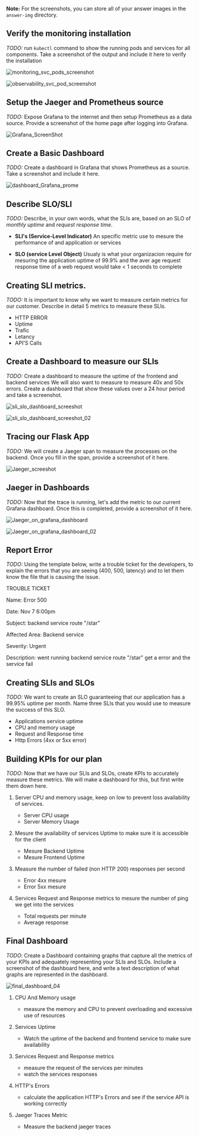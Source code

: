 **Note:** For the screenshots, you can store all of your answer images in the `answer-img` directory.

## Verify the monitoring installation

*TODO:* run `kubectl` command to show the running pods and services for all components. Take a screenshot of the output and include it here to verify the installation

![monitoring_svc_pods_screenshot](answer-img/monitoring_svc_pods_screenshot.png)

![observability_svc_pod_screenshot](answer-img/observability_svc_pod_screenshot.png)

## Setup the Jaeger and Prometheus source
*TODO:* Expose Grafana to the internet and then setup Prometheus as a data source. Provide a screenshot of the home page after logging into Grafana.

![Grafana_ScreenShot](answer-img/Grafana_ScreenShot.png)

## Create a Basic Dashboard
*TODO:* Create a dashboard in Grafana that shows Prometheus as a source. Take a screenshot and include it here.

![dashboard_Grafana_prome](answer-img/dashboard_Grafana_prome.png)

## Describe SLO/SLI
*TODO:* Describe, in your own words, what the SLIs are, based on an SLO of *monthly uptime* and *request response time*.

- **SLI's (Service-Level Indicator)** An specific metric use to mesure the performance of and application or services 

- **SLO (service Level Object)** Usualy is what your organizacion require for mesuring the application uptime of 99.9% and the aver age request response time of a web request would take < 1 seconds to complete


## Creating SLI metrics.
*TODO:* It is important to know why we want to measure certain metrics for our customer. Describe in detail 5 metrics to measure these SLIs. 

- HTTP ERROR
- Uptime
- Trafic
- Letancy
- API'S Calls 

## Create a Dashboard to measure our SLIs
*TODO:* Create a dashboard to measure the uptime of the frontend and backend services We will also want to measure to measure 40x and 50x errors. Create a dashboard that show these values over a 24 hour period and take a screenshot.

![sli_slo_dashboard_screeshot](answer-img/sli_slo_dashboard_screeshot.png)

![sli_slo_dashboard_screeshot_02](answer-img/sli_slo_dashboard_screeshot_02.png)


## Tracing our Flask App
*TODO:*  We will create a Jaeger span to measure the processes on the backend. Once you fill in the span, provide a screenshot of it here.

![Jaeger_screeshot](answer-img/Jaeger_screeshot.png)

## Jaeger in Dashboards
*TODO:* Now that the trace is running, let's add the metric to our current Grafana dashboard. Once this is completed, provide a screenshot of it here.

![Jaeger_on_grafana_dashboard](answer-img/Jaeger_on_grafana_dashboard.png)

![Jaeger_on_grafana_dashboard_02](answer-img/Jaeger_on_grafana_dashboard_02.png)

## Report Error
*TODO:* Using the template below, write a trouble ticket for the developers, to explain the errors that you are seeing (400, 500, latency) and to let them know the file that is causing the issue.

TROUBLE TICKET

Name: Error 500

Date: Nov 7 6:00pm

Subject: backend service route "/star"

Affected Area: Backend service 

Severity: Urgent 

Description: went running backend service route "/star" get a error and the service fail


## Creating SLIs and SLOs
*TODO:* We want to create an SLO guaranteeing that our application has a 99.95% uptime per month. Name three SLIs that you would use to measure the success of this SLO.

- Applications service uptime 
- CPU and memory usage 
- Request and Response time 
- Http Errors (4xx or 5xx error)

## Building KPIs for our plan
*TODO*: Now that we have our SLIs and SLOs, create KPIs to accurately measure these metrics. We will make a dashboard for this, but first write them down here.

1. Server CPU and memory usage, keep on low to prevent loss availability of services. 
    - Server CPU usage
    - Server Memory Usage

2. Mesure the availability of services Uptime to make sure it is accessible for the client
    - Mesure Backend Uptime
    - Mesure Frontend Uptime

3. Measure the number of failed (non HTTP 200) responses per second
    - Error 4xx mesure
    - Error 5xx mesure
    
4. Services Request and Response metrics to mesure the number of ping we get into the services
    - Total requests per minute
    - Average response

## Final Dashboard
*TODO*: Create a Dashboard containing graphs that capture all the metrics of your KPIs and adequately representing your SLIs and SLOs. Include a screenshot of the dashboard here, and write a text description of what graphs are represented in the dashboard.  

![final_dashboard_04](answer-img/final_dashboard_04.png)


1. CPU And Memory usage 
    - measure the memory and CPU to prevent overloading and excessive use of resources 

2. Services Uptime
    - Watch the uptime of the backend and frontend service to make sure availability

3. Services Request and Response metrics
    - measure the request of the services per minutes
    - watch the services responses 

4. HTTP's Errors 
    - calculate the application HTTP's Errors and see if the service API is working correctly 

5. Jaeger Traces Metric
    - Measure the backend jaeger traces 